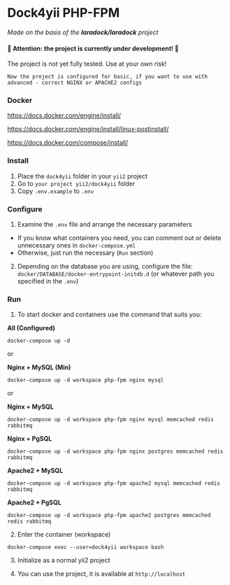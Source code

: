 # Dock4yii PHP-FPM

_Made on the basis of the **laradock/laradock** project_

#### 🚧 Attention: the project is currently under development! 🚧
The project is not yet fully tested. Use at your own risk!

`Now the project is configured for basic, if you want to use with advanced - correct NGINX or APACHE2 configs`

### Docker

https://docs.docker.com/engine/install/

https://docs.docker.com/engine/install/linux-postinstall/

https://docs.docker.com/compose/install/

### Install

1) Place the `dock4yii` folder in your `yii2` project
2) Go to `your project yii2/dock4yii` folder
3) Copy `.env.example` to `.env`

### Configure

1) Examine the `.env` file and arrange the necessary parameters
* If you know what containers you need, you can comment out or delete unnecessary ones in `docker-compose.yml`
* Otherwise, just run the necessary (`Run` section)
2) Depending on the database you are using, configure the file: `docker/DATABASE/docker-entrypoint-initdb.d` (or whatever path you specified in the `.env`)

### Run
1) To start docker and containers use the command that suits you:

**All (Configured)**
```shell
docker-compose up -d
```

or

**Nginx + MySQL (Min)**
```shell
docker-compose up -d workspace php-fpm nginx mysql
```

or

**Nginx + MySQL**
```shell
docker-compose up -d workspace php-fpm nginx mysql memcached redis rabbitmq
```

**Nginx + PgSQL**
```shell
docker-compose up -d workspace php-fpm nginx postgres memcached redis rabbitmq
```

**Apache2 + MySQL**
```shell
docker-compose up -d workspace php-fpm apache2 mysql memcached redis rabbitmq
```

**Apache2 + PgSQL**
```shell
docker-compose up -d workspace php-fpm apache2 postgres memcached redis rabbitmq
```

2) Enter the container (workspace)
```shell
docker-compose exec --user=dock4yii workspace bash
```

3) Initialize as a normal yii2 project

4) You can use the project, it is available at `http://localhost`